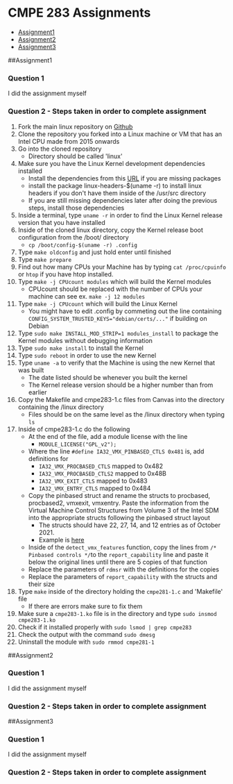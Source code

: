 # CMPE 283 Assignments
 * [Assignment1](#assignment1)
 * [Assignment2](#assignment2)
 * [Assignment3](#assignment3)

##Assignment1

### Question 1
I did the assignment myself

### Question 2 - Steps taken in order to complete assignment
1. Fork the main linux repository on [Github](https://github.com/torvalds/linux)
2. Clone the repository you forked into a Linux machine or VM that has an Intel CPU made from 2015 onwards
3. Go into the cloned repository
    - Directory should be called 'linux'
4. Make sure you have the Linux Kernel development dependencies installed
    - Install the dependencies from this [URL](https://www.kernel.org/doc/html/latest/process/changes.html#current-minimal-requirements) if you are missing packages
    - install the package linux-headers-$(uname -r) to install linux headers if you don't have them inside of the /usr/src directory
    - If you are still missing dependencies later after doing the previous steps, install those dependencies
5. Inside a terminal, type `uname -r` in order to find the Linux Kernel release version that you have installed
6. Inside of the cloned linux directory, copy the Kernel release boot configuration from the /boot/ directory
    - `cp /boot/config-$(uname -r) .config`
7. Type `make oldconfig` and just hold enter until finished
8. Type `make prepare`
9. Find out how many CPUs your Machine has by typing `cat /proc/cpuinfo` or `htop` if you have htop installed.
10. Type `make -j CPUcount modules` which will build the Kernel modules
    - CPUcount should be replaced with the number of CPUs your machine can see ex. `make -j 12 modules`
11. Type `make -j CPUcount` which will build the Linux Kernel
    - You might have to edit .config by commeting out the line containing `CONFIG_SYSTEM_TRUSTED_KEYS="debian/certs/..."` if building on Debian
12. Type `sudo make INSTALL_MOD_STRIP=1 modules_install` to package the Kernel modules without debugging information
13. Type `sudo make install` to install the Kernel
14. Type `sudo reboot` in order to use the new Kernel
15. Type `uname -a` to verify that the Machine is using the new Kernel that was built
    - The date listed should be whenever you built the kernel
    - The Kernel release version should be a higher number than from earlier
16. Copy the Makefile and cmpe283-1.c files from Canvas into the directory containing the /linux directory
    - Files should be on the same level as the /linux directory when typing `ls`
17. Inside of cmpe283-1.c do the following
    - At the end of the file, add a module license with the line
      - `MODULE_LICENSE("GPL_v2");`
    - Where the line `#define IA32_VMX_PINBASED_CTLS 0x481` is, add definitions for
      - `IA32_VMX_PROCBASED_CTLS` mapped to 0x482
      - `IA32_VMX_PROCBASED_CTLS2` mapped to 0x48B
      - `IA32_VMX_EXIT_CTLS` mapped to 0x483
      - `IA32_VMX_ENTRY_CTLS` mapped to 0x484
    - Copy the pinbased struct and rename the structs to procbased, procbased2, vmxexit, vmxentry. Paste the information from the Virtual Machine Control Structures from Volume 3 of the Intel SDM into the appropriate structs following the pinbased struct layout
      - The structs should have 22, 27, 14, and 12 entries as of October 2021.
      - Example is [here](https://github.com/pbustos97/linux/blob/master/cmpe283/cmpe283-1.c)
    - Inside of the `detect_vmx_features` function, copy the lines from `/* Pinbased controls */`to the `report_capability` line and paste it below the original lines until there are 5 copies of that function
    - Replace the parameters of `rdmsr` with the definitions for the copies
    - Replace the parameters of `report_capability` with the structs and their size
18. Type `make` inside of the directory holding the `cmpe281-1.c` and 'Makefile' file
    - If there are errors make sure to fix them
19. Make sure a `cmpe283-1.ko` file is in the directory and type `sudo insmod cmpe283-1.ko`
20. Check if it installed properly with `sudo lsmod | grep cmpe283`
21. Check the output with the command `sudo dmesg`
22. Uninstall the module with `sudo rmmod cmpe281-1`

##Assignment2

### Question 1
I did the assignment myself

### Question 2 - Steps taken in order to complete assignment

##Assignment3

### Question 1
I did the assignment myself

### Question 2 - Steps taken in order to complete assignment
